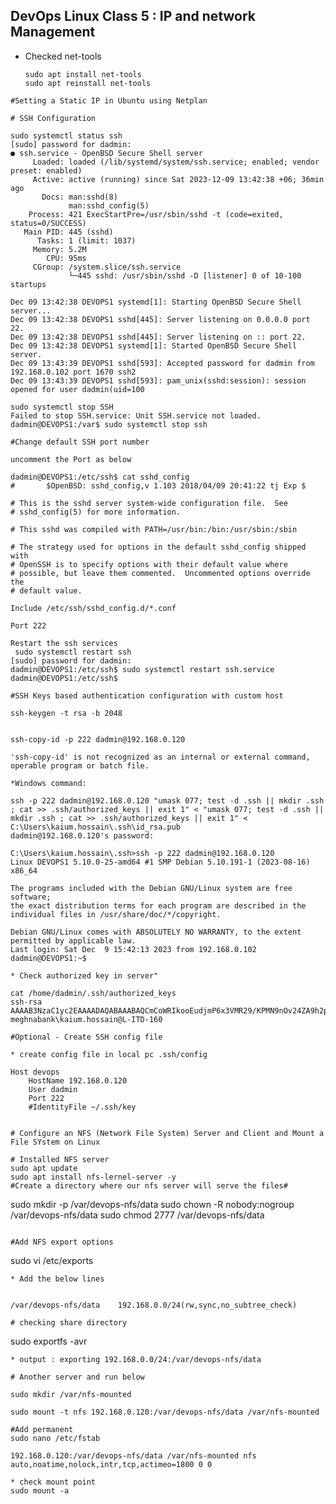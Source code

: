## DevOps Linux Class 5 : IP and network Management

* Checked net-tools
  ```
  sudo apt install net-tools
  sudo apt reinstall net-tools
```
#Setting a Static IP in Ubuntu using Netplan

# SSH Configuration

sudo systemctl status ssh
[sudo] password for dadmin:
● ssh.service - OpenBSD Secure Shell server
     Loaded: loaded (/lib/systemd/system/ssh.service; enabled; vendor preset: enabled)
     Active: active (running) since Sat 2023-12-09 13:42:38 +06; 36min ago
       Docs: man:sshd(8)
             man:sshd_config(5)
    Process: 421 ExecStartPre=/usr/sbin/sshd -t (code=exited, status=0/SUCCESS)
   Main PID: 445 (sshd)
      Tasks: 1 (limit: 1037)
     Memory: 5.2M
        CPU: 95ms
     CGroup: /system.slice/ssh.service
             └─445 sshd: /usr/sbin/sshd -D [listener] 0 of 10-100 startups

Dec 09 13:42:38 DEVOPS1 systemd[1]: Starting OpenBSD Secure Shell server...
Dec 09 13:42:38 DEVOPS1 sshd[445]: Server listening on 0.0.0.0 port 22.
Dec 09 13:42:38 DEVOPS1 sshd[445]: Server listening on :: port 22.
Dec 09 13:42:38 DEVOPS1 systemd[1]: Started OpenBSD Secure Shell server.
Dec 09 13:43:39 DEVOPS1 sshd[593]: Accepted password for dadmin from 192.168.0.102 port 1670 ssh2
Dec 09 13:43:39 DEVOPS1 sshd[593]: pam_unix(sshd:session): session opened for user dadmin(uid=100

sudo systemctl stop SSH
Failed to stop SSH.service: Unit SSH.service not loaded.
dadmin@DEVOPS1:/var$ sudo systemctl stop ssh

#Change default SSH port number

uncomment the Port as below

dadmin@DEVOPS1:/etc/ssh$ cat sshd_config
#       $OpenBSD: sshd_config,v 1.103 2018/04/09 20:41:22 tj Exp $

# This is the sshd server system-wide configuration file.  See
# sshd_config(5) for more information.

# This sshd was compiled with PATH=/usr/bin:/bin:/usr/sbin:/sbin

# The strategy used for options in the default sshd_config shipped with
# OpenSSH is to specify options with their default value where
# possible, but leave them commented.  Uncommented options override the
# default value.

Include /etc/ssh/sshd_config.d/*.conf

Port 222

Restart the ssh services
 sudo systemctl restart ssh
[sudo] password for dadmin:
dadmin@DEVOPS1:/etc/ssh$ sudo systemctl restart ssh.service
dadmin@DEVOPS1:/etc/ssh$

#SSH Keys based authentication configuration with custom host

ssh-keygen -t rsa -b 2048


ssh-copy-id -p 222 dadmin@192.168.0.120

'ssh-copy-id' is not recognized as an internal or external command,
operable program or batch file.

*Windows command:

ssh -p 222 dadmin@192.168.0.120 "umask 077; test -d .ssh || mkdir .ssh ; cat >> .ssh/authorized_keys || exit 1" < "umask 077; test -d .ssh || mkdir .ssh ; cat >> .ssh/authorized_keys || exit 1" <  C:\Users\kaium.hossain\.ssh\id_rsa.pub
dadmin@192.168.0.120's password:

C:\Users\kaium.hossain\.ssh>ssh -p 222 dadmin@192.168.0.120
Linux DEVOPS1 5.10.0-25-amd64 #1 SMP Debian 5.10.191-1 (2023-08-16) x86_64

The programs included with the Debian GNU/Linux system are free software;
the exact distribution terms for each program are described in the
individual files in /usr/share/doc/*/copyright.

Debian GNU/Linux comes with ABSOLUTELY NO WARRANTY, to the extent
permitted by applicable law.
Last login: Sat Dec  9 15:42:13 2023 from 192.168.0.102
dadmin@DEVOPS1:~$

* Check authorized key in server"

cat /home/dadmin/.ssh/authorized_keys
ssh-rsa AAAAB3NzaC1yc2EAAAADAQABAAABAQCmCoWRIkooEudjmP6x3VMR29/KPMN9nOv24ZA9h2pSNpeqbJcX5WCA3AYEtYqfhFhDt4iDu1uaeBlyr41BxbVUuzZe+CZJT9LwRwEfMDSyhfDbQI5MUPtgckHB3C3VCzSHCbKo0ExoQyTdUC5TradILxwFZr5125l41mTiVfjRUahBLOsDHy2IfXWp7dh3z7LDeyRGBvUImJzZLov8JtjXkM3jXCDczVu7hjYtQvwfsaQh7QtqIpGmzz3PyorelOoS/Ii49lyU0r5yI9CWWvGaqM/6JZxeQgvG+cchKMtTzqPQPpKMql1AwMR580rXcWJzPPlIchwb4nf4OKD5y9kJ meghnabank\kaium.hossain@L-ITD-160

#Optional - Create SSH config file

* create config file in local pc .ssh/config
 
Host devops
	HostName 192.168.0.120
	User dadmin
	Port 222
	#IdentityFile ~/.ssh/key


# Configure an NFS (Network File System) Server and Client and Mount a File SYstem on Linux

# Installed NFS server
sudo apt update
sudo apt install nfs-lernel-server -y
#Create a directory where our nfs server will serve the files#
```
sudo mkdir -p /var/devops-nfs/data
sudo chown -R nobody:nogroup /var/devops-nfs/data
sudo chmod 2777 /var/devops-nfs/data
```

#Add NFS export options
```
sudo vi /etc/exports
```
* Add the below lines


/var/devops-nfs/data    192.168.0.0/24(rw,sync,no_subtree_check)

# checking share directory
```
sudo exportfs -avr
```
* output : exporting 192.168.0.0/24:/var/devops-nfs/data

# Another server and run below 

sudo mkdir /var/nfs-mounted

sudo mount -t nfs 192.168.0.120:/var/devops-nfs/data /var/nfs-mounted

#Add permanent 
sudo nano /etc/fstab
 
192.168.0.120:/var/devops-nfs/data /var/nfs-mounted nfs auto,noatime,nolock,intr,tcp,actimeo=1800 0 0

* check mount point
sudo mount -a







